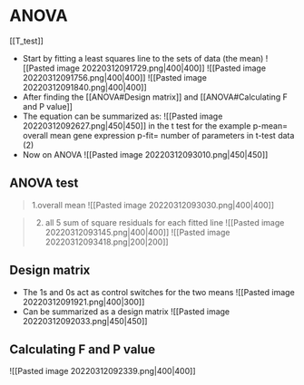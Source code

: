 # ANOVA
[[T_test]]
- Start by fitting a least squares line to the sets of data (the mean)
![[Pasted image 20220312091729.png|400|400]]
![[Pasted image 20220312091756.png|400|400]]
![[Pasted image 20220312091840.png|400|400]]
- After finding the [[ANOVA#Design matrix]] and [[ANOVA#Calculating F and P value]]
- The equation can be summarized as:
![[Pasted image 20220312092627.png|450|450]]
in the t test for the example
p-mean= overall mean gene expression
p-fit= number of parameters in t-test data (2)
- Now on ANOVA
![[Pasted image 20220312093010.png|450|450]]

## ANOVA test
>1.overall mean
![[Pasted image 20220312093030.png|400|400]]

>2. all 5 sum of square residuals for each fitted line
![[Pasted image 20220312093145.png|400|400]]
![[Pasted image 20220312093418.png|200|200]]



## Design matrix
- The 1s and 0s act as control switches for the two means
![[Pasted image 20220312091921.png|400|300]]
- Can be summarized as a design matrix
![[Pasted image 20220312092033.png|450|450]]

## Calculating F and P value
![[Pasted image 20220312092339.png|400|400]]